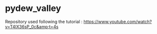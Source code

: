 # pydew_valley
Repository used following the tutorial : https://www.youtube.com/watch?v=T4IX36sP_0c&amp;t=4s
